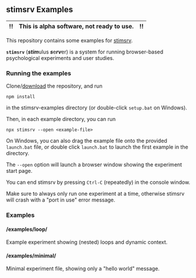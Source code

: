 ## stimsrv Examples

!! | This is alpha software, not ready to use. | !!
---|-------------------------------------------|---

This repository contains some examples for [stimsrv](https://github.com/floledermann/stimsrv).

**`stimsrv`** (***stim***ulus ***s***e***rv***er) is a system for running browser-based psychological experiments and user studies.

### Running the examples

Clone/[download](https://github.com/floledermann/stimsrv-examples/archive/refs/heads/main.zip) the repository, and run

```
npm install
```

in the stimsrv-examples directory (or double-click `setup.bat` on Windows).

Then, in each example directory, you can run

```
npx stimsrv --open <example-file>
```

On Windows, you can also drag the example file onto the provided `launch.bat` file, or double click `launch.bat` to launch the first example in the directory.

The `--open` option will launch a browser window showing the experiment start page.

You can end stimsrv by pressing `Ctrl-C` (repeatedly) in the console window.

Make sure to always only run one experiment at a time, otherwise stimsrv will crash with a "port in use" error message.


### Examples

#### /examples/loop/

Example experiment showing (nested) loops and dynamic context.

#### /examples/minimal/

Minimal experiment file, showing only a "hello world" message.

